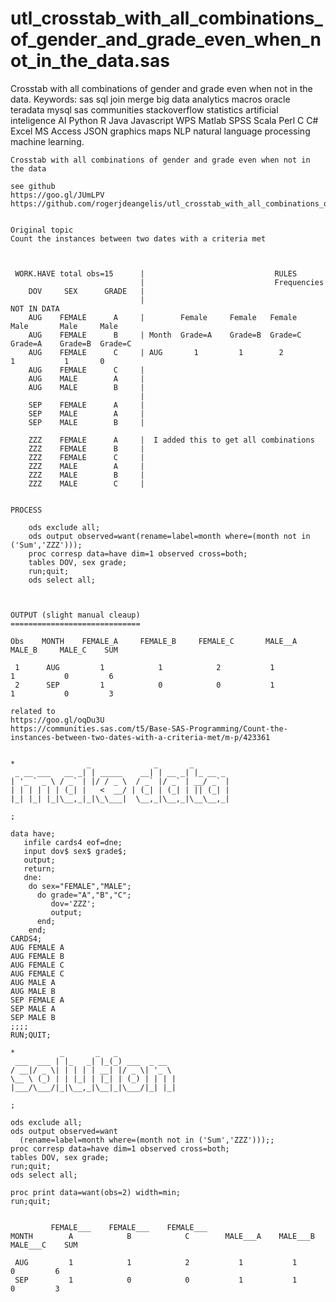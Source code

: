 # utl_crosstab_with_all_combinations_of_gender_and_grade_even_when_not_in_the_data.sas
Crosstab with all combinations of gender and grade even when not in the data.   Keywords: sas sql join merge big data analytics macros oracle teradata mysql sas communities stackoverflow statistics                   artificial inteligence AI Python R Java Javascript WPS Matlab SPSS Scala Perl C C# Excel MS Access JSON graphics maps NLP                natural language processing machine learning.

    Crosstab with all combinations of gender and grade even when not in the data                                                        
                                                                                                                                        
    see github                                                                                                                          
    https://goo.gl/JUmLPV                                                                                                               
    https://github.com/rogerjdeangelis/utl_crosstab_with_all_combinations_of_gender_and_grade_even_when_not_in_the_data                 
                                                                                                                                        
                                                                                                                                        
    Original topic                                                                                                                      
    Count the instances between two dates with a criteria met                                                                           
                                                                                                                                        
                                                                                                                                        
                                                                                                                                        
     WORK.HAVE total obs=15      |                             RULES                                                                    
                                 |                             Frequencies                                                              
        DOV     SEX      GRADE   |                                                                                                      
                                 |                                                        NOT IN DATA                                   
        AUG    FEMALE      A     |        Female     Female   Female    Male       Male     Male                                        
        AUG    FEMALE      B     | Month  Grade=A    Grade=B  Grade=C   Grade=A    Grade=B  Grade=C                                     
        AUG    FEMALE      C     | AUG       1         1        2          1           1       0                                        
        AUG    FEMALE      C     |                                                                                                      
        AUG    MALE        A     |                                                                                                      
        AUG    MALE        B     |                                                                                                      
                                 |                                                                                                      
        SEP    FEMALE      A     |                                                                                                      
        SEP    MALE        A     |                                                                                                      
        SEP    MALE        B     |                                                                                                      
                                                                                                                                        
        ZZZ    FEMALE      A     |  I added this to get all combinations                                                                
        ZZZ    FEMALE      B     |                                                                                                      
        ZZZ    FEMALE      C     |                                                                                                      
        ZZZ    MALE        A     |                                                                                                      
        ZZZ    MALE        B     |                                                                                                      
        ZZZ    MALE        C     |                                                                                                      
                                                                                                                                        
                                                                                                                                        
    PROCESS                                                                                                                             
                                                                                                                                        
        ods exclude all;                                                                                                                
        ods output observed=want(rename=label=month where=(month not in ('Sum','ZZZ')));                                                
        proc corresp data=have dim=1 observed cross=both;                                                                               
        tables DOV, sex grade;                                                                                                          
        run;quit;                                                                                                                       
        ods select all;                                                                                                                 
                                                                                                                                        
                                                                                                                                        
                                                                                                                                        
    OUTPUT (slight manual cleaup)                                                                                                       
    =============================                                                                                                       
                                                                                                                                        
    Obs    MONTH    FEMALE_A     FEMALE_B     FEMALE_C       MALE__A    MALE_B     MALE_C    SUM                                        
                                                                                                                                        
     1      AUG         1            1            2           1           1           0         6                                       
     2      SEP         1            0            0           1           1           0         3                                       
                                                                                                                                        
    related to                                                                                                                          
    https://goo.gl/oqDu3U                                                                                                               
    https://communities.sas.com/t5/Base-SAS-Programming/Count-the-instances-between-two-dates-with-a-criteria-met/m-p/423361            
                                                                                                                                        
                                                                                                                                        
    *                _              _       _                                                                                           
     _ __ ___   __ _| | _____    __| | __ _| |_ __ _                                                                                    
    | '_ ` _ \ / _` | |/ / _ \  / _` |/ _` | __/ _` |                                                                                   
    | | | | | | (_| |   <  __/ | (_| | (_| | || (_| |                                                                                   
    |_| |_| |_|\__,_|_|\_\___|  \__,_|\__,_|\__\__,_|                                                                                   
                                                                                                                                        
    ;                                                                                                                                   
                                                                                                                                        
    data have;                                                                                                                          
       infile cards4 eof=dne;                                                                                                           
       input dov$ sex$ grade$;                                                                                                          
       output;                                                                                                                          
       return;                                                                                                                          
       dne:                                                                                                                             
        do sex="FEMALE","MALE";                                                                                                         
          do grade="A","B","C";                                                                                                         
             dov='ZZZ';                                                                                                                 
             output;                                                                                                                    
          end;                                                                                                                          
        end;                                                                                                                            
    CARDS4;                                                                                                                             
    AUG FEMALE A                                                                                                                        
    AUG FEMALE B                                                                                                                        
    AUG FEMALE C                                                                                                                        
    AUG FEMALE C                                                                                                                        
    AUG MALE A                                                                                                                          
    AUG MALE B                                                                                                                          
    SEP FEMALE A                                                                                                                        
    SEP MALE A                                                                                                                          
    SEP MALE B                                                                                                                          
    ;;;;                                                                                                                                
    RUN;QUIT;                                                                                                                           
                                                                                                                                        
    *          _       _   _                                                                                                            
     ___  ___ | |_   _| |_(_) ___  _ __                                                                                                 
    / __|/ _ \| | | | | __| |/ _ \| '_ \                                                                                                
    \__ \ (_) | | |_| | |_| | (_) | | | |                                                                                               
    |___/\___/|_|\__,_|\__|_|\___/|_| |_|                                                                                               
                                                                                                                                        
    ;                                                                                                                                   
                                                                                                                                        
    ods exclude all;                                                                                                                    
    ods output observed=want                                                                                                            
      (rename=label=month where=(month not in ('Sum','ZZZ')));;                                                                         
    proc corresp data=have dim=1 observed cross=both;                                                                                   
    tables DOV, sex grade;                                                                                                              
    run;quit;                                                                                                                           
    ods select all;                                                                                                                     
                                                                                                                                        
    proc print data=want(obs=2) width=min;                                                                                              
    run;quit;                                                                                                                           
                                                                                                                                        
                                                                                                                                        
             FEMALE___    FEMALE___    FEMALE___                                                                                        
    MONTH        A            B            C        MALE___A    MALE___B    MALE___C    SUM                                             
                                                                                                                                        
     AUG         1            1            2           1           1           0         6                                              
     SEP         1            0            0           1           1           0         3                                              
                                                                                                                                        
                                                                                                                                        
                                   

